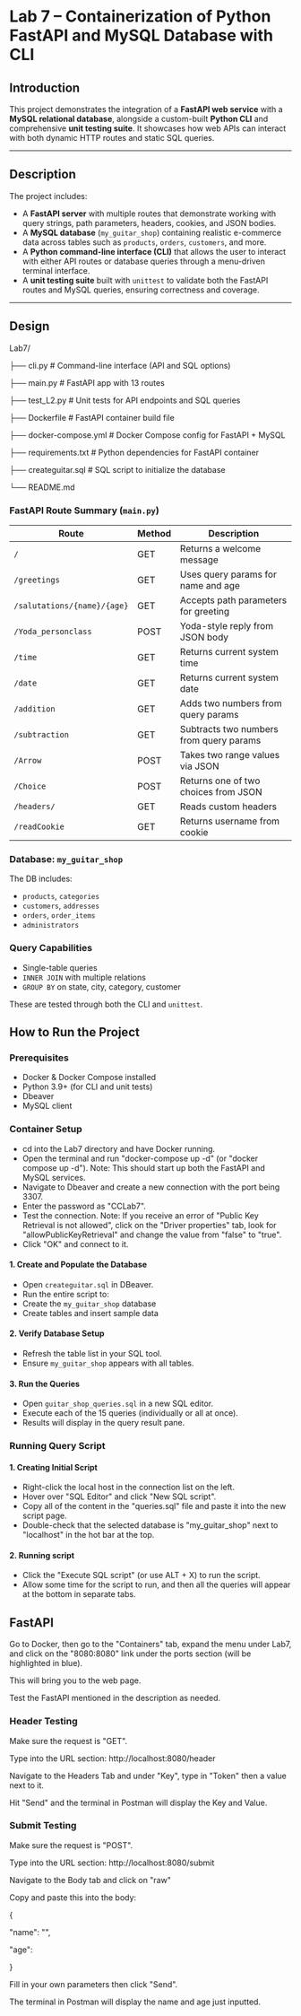 # Lab 7 – Containerization of Python FastAPI and MySQL Database with CLI

## Introduction

This project demonstrates the integration of a **FastAPI web service** with a **MySQL relational database**, alongside a custom-built **Python CLI** and comprehensive **unit testing suite**. It showcases how web APIs can interact with both dynamic HTTP routes and static SQL queries.

---

## Description

The project includes:

- A **FastAPI server** with multiple routes that demonstrate working with query strings, path parameters, headers, cookies, and JSON bodies.
- A **MySQL database** (`my_guitar_shop`) containing realistic e-commerce data across tables such as `products`, `orders`, `customers`, and more.
- A **Python command-line interface (CLI)** that allows the user to interact with either API routes or database queries through a menu-driven terminal interface.
- A **unit testing suite** built with `unittest` to validate both the FastAPI routes and MySQL queries, ensuring correctness and coverage.

---

## Design

Lab7/

├── cli.py # Command-line interface (API and SQL options)

├── main.py # FastAPI app with 13 routes

├── test_L2.py # Unit tests for API endpoints and SQL queries

├── Dockerfile # FastAPI container build file

├── docker-compose.yml # Docker Compose config for FastAPI + MySQL

├── requirements.txt # Python dependencies for FastAPI container

├── createguitar.sql # SQL script to initialize the database

└── README.md 

### FastAPI Route Summary (`main.py`)

| Route                          | Method | Description                                         |
|-------------------------------|--------|-----------------------------------------------------|
| `/`                           | GET    | Returns a welcome message                          |
| `/greetings`                  | GET    | Uses query params for name and age                 |
| `/salutations/{name}/{age}`   | GET    | Accepts path parameters for greeting               |
| `/Yoda_personclass`           | POST   | Yoda-style reply from JSON body                    |
| `/time`                       | GET    | Returns current system time                        |
| `/date`                       | GET    | Returns current system date                        |
| `/addition`                   | GET    | Adds two numbers from query params                 |
| `/subtraction`                | GET    | Subtracts two numbers from query params            |
| `/Arrow`                      | POST   | Takes two range values via JSON                    |
| `/Choice`                     | POST   | Returns one of two choices from JSON               |
| `/headers/`                   | GET    | Reads custom headers                               |
| `/readCookie`                 | GET    | Returns username from cookie                       |

### Database: `my_guitar_shop`

The DB includes:

- `products`, `categories`
- `customers`, `addresses`
- `orders`, `order_items`
- `administrators`

### Query Capabilities

- Single-table queries
- `INNER JOIN` with multiple relations
- `GROUP BY` on state, city, category, customer

These are tested through both the CLI and `unittest`.


## How to Run the Project

### Prerequisites

- Docker & Docker Compose installed
- Python 3.9+ (for CLI and unit tests)
- Dbeaver
- MySQL client 

### Container Setup

- cd into the Lab7 directory and have Docker running.
- Open the terminal and run "docker-compose up -d" (or "docker compose up -d"). Note: This should start up both the FastAPI and MySQL services.
- Navigate to Dbeaver and create a new connection with the port being 3307.
- Enter the password as "CCLab7".
- Test the connection. Note: If you receive an error of "Public Key Retrieval is not allowed", click on the "Driver properties" tab, look for "allowPublicKeyRetrieval" and change the value from "false" to "true".
- Click "OK" and connect to it.


#### 1. Create and Populate the Database

- Open `createguitar.sql` in DBeaver.
- Run the entire script to:
- Create the `my_guitar_shop` database
- Create tables and insert sample data

#### 2. Verify Database Setup

- Refresh the table list in your SQL tool.
- Ensure `my_guitar_shop` appears with all tables.

#### 3. Run the Queries

- Open `guitar_shop_queries.sql` in a new SQL editor.
- Execute each of the 15 queries (individually or all at once).
- Results will display in the query result pane.

### Running Query Script

#### 1. Creating Initial Script
- Right-click the local host in the connection list on the left.
- Hover over "SQL Editor" and click "New SQL script".
- Copy all of the content in the "queries.sql" file and paste it into the new script page.
- Double-check that the selected database is "my_guitar_shop" next to "localhost" in the hot bar at the top.

#### 2. Running script
- Click the "Execute SQL script" (or use ALT + X) to run the script.
- Allow some time for the script to run, and then all the queries will appear at the bottom in separate tabs.

## FastAPI

Go to Docker, then go to the "Containers" tab, expand the menu under Lab7, and click on the "8080:8080" link under the ports section (will be highlighted in blue).

This will bring you to the web page.

Test the FastAPI mentioned in the description as needed.

### Header Testing

Make sure the request is "GET".

Type into the URL section: http://localhost:8080/header

Navigate to the Headers Tab and under "Key", type in "Token" then a value next to it.

Hit "Send" and the terminal in Postman will display the Key and Value.

### Submit Testing

Make sure the request is "POST".

Type into the URL section: http://localhost:8080/submit

Navigate to the Body tab and click on "raw"

Copy and paste this into the body:

{

  "name": "",
  
  "age": 
  
}

Fill in your own parameters then click "Send".

The terminal in Postman will display the name and age just inputted.



